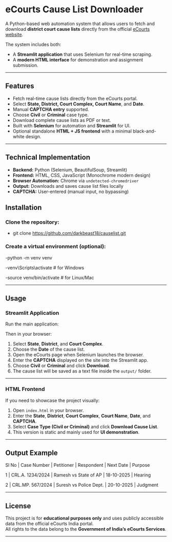 # eCourts Cause List Downloader

A Python-based web automation system that allows users to fetch and download **district court cause lists** directly from the official [eCourts website](https://services.ecourts.gov.in/ecourtindia_v6/?p=cause_list/).

The system includes both:
- A **Streamlit application** that uses Selenium for real-time scraping.
- A **modern HTML interface** for demonstration and assignment submission.

---

## Features

- Fetch real-time cause lists directly from the eCourts portal.  
- Select **State, District, Court Complex, Court Name**, and **Date**.  
- Manual **CAPTCHA entry** supported.  
- Choose **Civil** or **Criminal** case type.  
- Download complete cause lists as PDF or text.  
- Built with **Selenium** for automation and **Streamlit** for UI.  
- Optional standalone **HTML + JS frontend** with a minimal black-and-white design.

---

## Technical Implementation

- **Backend:** Python (Selenium, BeautifulSoup, Streamlit)  
- **Frontend:** HTML, CSS, JavaScript (Monochrome modern design)  
- **Browser Automation:** Chrome via `undetected-chromedriver`  
- **Output:** Downloads and saves cause list files locally  
- **CAPTCHA:** User-entered (manual input, no bypassing)  

## Installation

### Clone the repository:

- git clone https://github.com/darkbeast18/causelist.git


### Create a virtual environment (optional):

-python -m venv venv

-venv\Scripts\activate # for Windows

-source venv/bin/activate # for Linux/Mac


---

## Usage

### Streamlit Application

Run the main application:


Then in your browser:

1. Select **State**, **District**, and **Court Complex**.  
2. Choose the **Date** of the cause list.  
3. Open the eCourts page when Selenium launches the browser.  
4. Enter the **CAPTCHA** displayed on the site into the Streamlit app.  
5. Choose **Civil** or **Criminal** and click **Download**.  
6. The cause list will be saved as a text file inside the `output/` folder.

---

### HTML Frontend

If you need to showcase the project visually:

1. Open `index.html` in your browser.  
2. Enter the **State**, **District**, **Court Complex**, **Court Name**, **Date**, and **CAPTCHA**.  
3. Select **Case Type (Civil or Criminal)** and click **Download Cause List**.  
4. This version is static and mainly used for **UI demonstration**.

---

## Output Example

Sl No | Case Number | Petitioner | Respondent | Next Date | Purpose

1 | CRL.A. 1234/2024 | Ramesh vs State of AP | 18-10-2025 | Hearing

2 | CRL.MP. 567/2024 | Suresh vs Police Dept. | 20-10-2025 | Judgment

---

## License

This project is for **educational purposes only** and uses publicly accessible data from the official eCourts India portal.  
All rights to the data belong to the **Government of India’s eCourts Services**.

---


